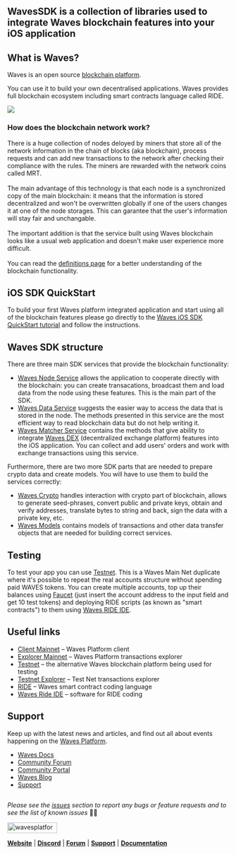 ## WavesSDK is a collection of libraries used to integrate Waves blockchain features into your iOS application

## What is Waves?
Waves is an open source [blockchain platform](https://wavesplatform.com).

You can use it to build your own decentralised applications. Waves provides full blockchain ecosystem including smart contracts language called RIDE. 

<img src="https://s3.eu-central-1.amazonaws.com/it-1639.waves.mobile.pictures/social/v1/bannerSDKiOS.png" />

### How does the blockchain network work?
There is a huge collection of nodes deloyed by miners that store all of the network information in the chain of blocks (aka blockchain), process requests and can add new transactions to the network after checking their compliance with the rules. The miners are rewarded with the network coins called MRT. <br><br>
The main advantage of this technology is that each node is a synchronized copy of the main blockchain: it means that the information is stored decentralized and won't be overwritten globally if one of the users changes it at one of the node storages. This can garantee that the user's information will stay fair and unchangable. <br><br>
The important addition is that the service built using Waves blockchain looks like a usual web application and doesn't make user experience more difficult. <br><br>
You can read the [definitions page](https://github.com/wavesplatform/WavesSDK-iOS/wiki/Main-Definitions) for a better understanding of the blockchain functionality.

## iOS SDK QuickStart
To build your first Waves platform integrated application and start using all of the blockchain features please go directly to the [Waves iOS SDK QuickStart tutorial](https://github.com/wavesplatform/WavesSDK-iOS/wiki/Get-started-with-WavesSDK-for-iOS) and follow the instructions. 
<br>

## Waves SDK structure
There are three main SDK services that provide the blockchain functionality:
* [Waves Node Service](https://github.com/wavesplatform/WavesSDK-iOS/wiki/Node-Service) allows the application to cooperate directly with the blockchain: you can create transacations, broadcast them and load data from the node using these features. This is the main part of the SDK.
* [Waves Data Service](https://github.com/wavesplatform/WavesSDK-iOS/wiki/Data-Service) suggests the easier way to access the data that is stored in the node. The methods presented in this service are the most efficient way to read blockchain data but do not help writing it. 
* [Waves Matcher Service](https://github.com/wavesplatform/WavesSDK-iOS/wiki/Matcher-Service) contains the methods that give ability to integrate [Waves DEX](https://dex.wavesplatform.com) (decentralized exchange platform) features into the iOS application. You can collect and add users' orders and work with exchange transactions using this service.

Furthermore, there are two more SDK parts that are needed to prepare crypto data and create models. You will have to use them to build the services correctly:
* [Waves Crypto](https://github.com/wavesplatform/WavesSDK-iOS/wiki/Waves-Crypto) handles interaction with crypto part of blockchain, allows to generate seed-phrases, convert public and private keys, obtain and verify addresses, translate bytes to string and back, sign the data with a private key, etc.
* [Waves Models](https://github.com/wavesplatform/WavesSDK-iOS/wiki/Waves-Models) contains models of transactions and other data transfer objects that are needed for building correct services.

## Testing
To test your app you can use [Testnet](https://testnet.wavesplatform.com). This is a Waves Main Net duplicate where it's possible to repeat the real accounts structure without spending paid WAVES tokens. You can create multiple accounts, top up their balances using [Faucet](https://wavesexplorer.com/testnet/faucet) (just insert the account address to the input field and get 10 test tokens) and deploying RIDE scripts (as known as "smart contracts") to them using [Waves RIDE IDE](https://ide.wavesplatform.com/). 

## Useful links
* [Client Mainnet](https://client.wavesplatform.com) – Waves Platform client
* [Explorer Mainnet](https://wavesexplorer.com) – Waves Platform transactions explorer
* [Testnet](https://testnet.wavesplatform.com) – the alternative Waves blockchain platform being used for testing
* [Testnet Explorer](https://wavesexplorer.com/testnet) – Test Net transactions explorer
* [RIDE](https://github.com/wavesplatform/waves-documentation/blob/master/en/ride/ride-script.md) – Waves smart contract coding language
* [Waves Ride IDE](https://ide.wavesplatform.com/) – software for RIDE coding

## Support
Keep up with the latest news and articles, and find out all about events happening on the [Waves Platform](https://wavesplatform.com/).

* [Waves Docs](https://docs.wavesplatform.com/)
* [Community Forum](https://forum.wavesplatform.com/)
* [Community Portal](https://wavescommunity.com/)
* [Waves Blog](https://blog.wavesplatform.com/)
* [Support](https://support.wavesplatform.com/)

##

_Please see the [issues](https://github.com/wavesplatform/WavesSDK-iOS/issues) section to report any bugs or feature requests and to see the list of known issues_ 🤝😎

<a href="https://wavesplatform.com/" target="_blank"><img src="https://cdn.worldvectorlogo.com/logos/waves-6.svg"
alt="wavesplatform" width="113" height="24" border="0" /></a>

[**Website**](https://wavesplatform.com/) | [**Discord**](https://discord.gg/cnFmDyA) | [**Forum**](https://forum.wavesplatform.com/) | [**Support**](https://support.wavesplatform.com/) | [**Documentation**](https://docs.wavesplatform.com)
